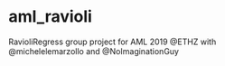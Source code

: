 # aml_ravioli
RavioliRegress group project for AML 2019 @ETHZ with @michelelemarzollo and @NoImaginationGuy
